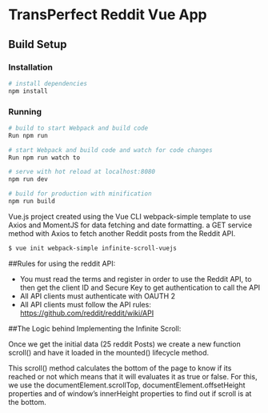 # TransPerfect Reddit Vue App



## Build Setup

### Installation

``` bash
# install dependencies
npm install
```

### Running

``` bash
# build to start Webpack and build code
Run npm run 

# start Webpack and build code and watch for code changes
Run npm run watch to 

# serve with hot reload at localhost:8080
npm run dev

# build for production with minification
npm run build
```

Vue.js project created using the Vue CLI webpack-simple template to use Axios and MomentJS for data fetching and date formatting.
a GET service method with Axios to fetch another Reddit posts from the Reddit API.

``` bash
$ vue init webpack-simple infinite-scroll-vuejs
```


##Rules for using the reddit API:
- You must read the terms and register in order to use the Reddit API, to then get the client ID and Secure Key to get authentication to call the API
- All API clients must authenticate with OAUTH 2
- All API clients must follow the API rules: https://github.com/reddit/reddit/wiki/API


##The Logic behind Implementing the Infinite Scroll:

Once we get the initial data (25 reddit Posts)  we create a new function scroll() and have it loaded in the mounted() lifecycle method. 

This scroll() method calculates the bottom of the page to know if its reached or not which means that it will evaluates it as true or false. For this, we use  the documentElement.scrollTop, documentElement.offsetHeight properties and of window’s innerHeight properties to find out if scroll is at the bottom.

